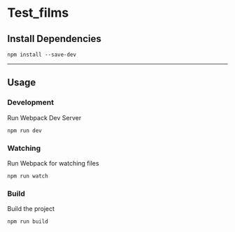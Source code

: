 # Test_films

## Install Dependencies
```
npm install --save-dev
```
---
## Usage
### Development
Run Webpack Dev Server
```
npm run dev
```
### Watching
Run Webpack for watching files
```
npm run watch
```
### Build
Build the project
```
npm run build
```
